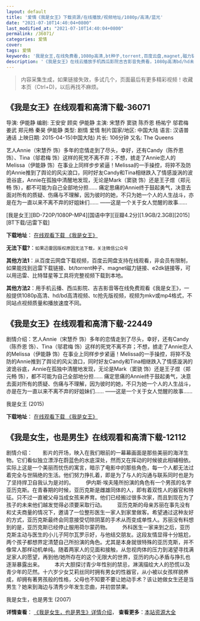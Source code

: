 ```yaml
---
layout: default
title: '爱情《我是女王》下载资源/在线播放/视频地址/1080p/高清/蓝光'
date: "2021-07-10T14:40:04+0800"
last_modified_at: "2021-07-10T14:40:04+0800"
permalink: /36071/
categories: 爱情
cover:
tags: 爱情
keywords: '我是女王,在线免费看,1080p高清,bt种子,torrent,百度云盘,magnet,磁力链,迅雷下载资源'
description: '《我是女王》在线云播放手机西瓜影院吉吉影音免费看，1080p高清bd/hd未删减完整版和tc抢先枪版，mkv/mp4格式，附带bt/torrent种子、magnet/磁力链、百度云盘、网盘资源迅雷下载链接'
---
```


>内容采集生成，如果链接失效，多试几个，页面最后有更多精彩视频！收藏本页（Ctrl+D)，以后再找不麻烦。


## 《我是女王》在线观看和高清下载-36071

导演: 伊能静 编剧: 王安安 顾奕 伊能静 主演: 宋慧乔 窦骁 陈乔恩 杨祐宁 邬君梅 姜武 郑元畅 秦昊 伊能静 类型: 剧情 爱情 制片国家/地区: 中国大陆 语言: 汉语普通话 上映日期: 2015-04-15(中国大陆) 片长: 106分钟 又名: The Queens

艺人Annie（宋慧乔 饰）多年的恋情走到了尽头，幸好，还有Candy（陈乔恩 饰）、Tina（邬君梅 饰）这样的死党不离不弃；不想，掳走了Annie恋人的Melissa（伊能静 饰）在事业上同样步步紧逼！Melissa的一手操控，将猝不及防的Annie推到了舆论的风尖浪口，同时好友Candy和Tina相继跌入了情感漩涡的波诡谷底，Annie在孤独中清醒地发现，无论是Mark（窦骁 饰）还是王子煜（郑元畅 饰），都不可能为自己全部地分担…… 痛定思痛的Annie终于鼓起勇气，决意去面对所有的质疑、伤痛与不理解，因为彼时的她，不只为她一个人的人生战斗，亦是在为一直以来不离不弃的好姐妹们…… ——这是一个关于女人觉醒的故事……


[我是女王][BD-720P/1080P-MP4][国语中字][豆瓣4.2分][1.9GB/2.3GB][2015][BT下载/迅雷下载]

**下载地址**： [在线观看下载 《我是女王》](https://www.btdx8.com/torrent/the_queens_2015.html) 


**无法下载?**：`如果迅雷因版权原因无法下载，关注微信公众号 `

**其他方法1**：从百度云网盘下载视频，百度云网盘支持在线观看，非会员有限制，如果能找到迅雷下载链接、bt/torrent种子、magnet磁力链接、e2dk链接等，可以用迅雷、比特彗星等工具将完整视频下载到本地。

**其他方法2**：用手机云播、西瓜影院、吉吉影音等在线免费观看《我是女王》，一般提供1080p高清、hd/bd高清视频、tc抢先版视频，视频为mkv或mp4格式，不同站点视频质量和播放速度不同。


## 《我是女王》在线观看和高清下载-22449

剧情介绍：艺人Annie（宋慧乔 饰）多年的恋情走到了尽头，幸好，还有Candy（陈乔恩 饰）、Tina（邬君梅 饰）这样的死党不离不弃；不想，掳走了Annie恋人的Melissa（伊能静 饰）在事业上同样步步紧逼！Melissa的一手操控，将猝不及防的Annie推到了舆论的风尖浪口，同时好友Candy和Tina相继跌入了情感漩涡的波诡谷底，Annie在孤独中清醒地发现，无论是Mark（窦骁 饰）还是王子煜（郑元畅 饰），都不可能为自己全部地分担……   痛定思痛的Annie终于鼓起勇气，决意去面对所有的质疑、伤痛与不理解，因为彼时的她，不只为她一个人的人生战斗，亦是在为一直以来不离不弃的好姐妹们……   ——这是一个关于女人觉醒的故事……


我是女王 (2015)

**下载地址**： [在线观看下载 《我是女王》](https://www.btbtdy.me/btdy/dy480.html) 


## 《我是女生，也是男生》在线观看和高清下载-12112

剧情介绍：　　影片的开场，映入在我们眼前的一幕幕画面是那些美丽的海洋生物。它们看似独立漂浮在蔚蓝色的水底深处，然而又在挥动的时候彼此相辅相依。实际上这是一个美丽而忧伤的寓言，暗示了电影中的那些角色，每一个人都无法过着完全与世隔绝的生活。他们努力挣扎着，即是为了与人的沟通与联系同时也是为了坚持捍卫自我认为是对的。 　　伊内斯·埃夫隆所扮演的角色有一个男孩的名字亚历克斯。在青春期的时候，亚历克斯是雌雄同体的人，即有着双性人的器官和特征。只不过一直被父母当成女孩来养育。他们已经搬过很多次家，而且到现在为了孩子的未来他们越发觉得必须要采取行动。 　　亚历克斯的母亲苏丽在事先没有和丈夫商量的情况下，邀请了一位整形医生一家人到家里做客。希望通过这种友好的方式，亚历克斯最终会同意接受切除阴茎的手术从而变成单性人。苏丽没有料想到的是，亚历克斯已经停止服用荷尔蒙药物。 　　外科医生一家来到之后，亚历克斯主动与医生的小儿子阿尔瓦罗示好，与他结交朋友。这段友情显得十分尴尬，两个孩子都想界定清楚自己所扮演的角色。尤其是本身就很特殊的亚历克斯，并不像常人那样动机单纯。随着两家人的见面和接触，从忽视肉体的压力到渴望寻找满足家人的愿望，再到他/她所存在的这个无限大的世界，亚历的内心矛盾与挣扎也逐渐暴露出来。 　　本片大胆探讨青少年性别的禁忌，淋漓描绘大人的恐慌以及青少年的茫然。十六岁少女艾莉丝同时拥有男女的性器官，从小被以女孩样貌养成，却拥有著男孩般的性格，父母也不知要不要让她动手术？该让她做女生还是当男生？她来到海边与清秀少年发生恋曲，并初尝禁果。


我是女生，也是男生 (2007)

**详情查看**： [《我是女生，也是男生》详情介绍](/movie/12112/)， **查看更多**：[本站资源大全](/movie/t/all/)

